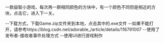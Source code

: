 一款益智小游戏，每次再一群相同颜色的方块中，有一个颜色不同但是相近的方块，点击它，进入下一关。

--下载方式，下载Game.zip文件夹到本地，点击其中的.exe文件
--如果不能打开，请参考https://blog.csdn.net/adorable_/article/details/116791007
--使用了发布者-接收者事件处理方式
--使用UI进行游戏制作

